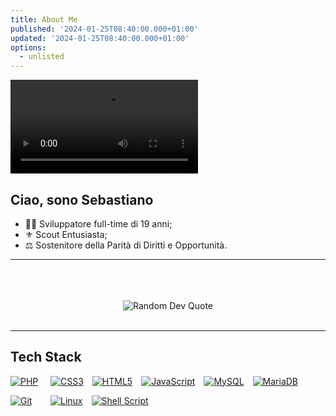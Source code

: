 ```yaml
---
title: About Me
published: '2024-01-25T08:40:00.000+01:00'
updated: '2024-01-25T08:40:00.000+01:00'
options:
  - unlisted
---
```


![Monkey](./monkey.mp4)

## Ciao, sono Sebastiano

* 👨‍💻 Sviluppatore full-time di 19 anni;
* ⚜️ Scout Entusiasta;
* ⚖️ Sostenitore della Parità di Diritti e Opportunità.

<hr>
<br>

<div align="center">
<br>
<br>
<img src="https://quotes-github-readme.vercel.app/api?type=horizontal&theme=radical" alt="Random Dev Quote">
</div>
<br/>

<hr/>

## Tech Stack

<div style="display: flex; gap: 1em; flex-wrap: wrap;">
  <a href="https://github.com/SebaOfficial" title="Profilo di Github" style="min-width: 50px">
    <img src="https://img.shields.io/badge/php-%23777BB4.svg?style=flat&logo=php&logoColor=white" alt="PHP">
  </a>
  <a href="https://github.com/SebaOfficial" title="Profilo di Github" style="min-width: 50px">
    <img src="https://img.shields.io/badge/css3-%231572B6.svg?style=flat&logo=css3&logoColor=white" alt="CSS3">
  </a>
  <a href="https://github.com/SebaOfficial" title="Profilo di Github" style="min-width: 50px">
    <img src="https://img.shields.io/badge/html5-%23E34F26.svg?style=flat&logo=html5&logoColor=white" alt="HTML5">
  </a>
  <a href="https://github.com/SebaOfficial" title="Profilo di Github" style="min-width: 50px">
    <img src="https://img.shields.io/badge/javascript-%23323330.svg?style=flat&logo=javascript&logoColor=%23F7DF1E" alt="JavaScript">
  </a>
  <a href="https://github.com/SebaOfficial" title="Profilo di Github" style="min-width: 50px">
    <img src="https://img.shields.io/badge/mysql-%252307405e.svg?style=flat&logo=sqlite&logoColor=white" alt="MySQL">
  </a>
  <a href="https://github.com/SebaOfficial" title="Profilo di Github" style="min-width: 50px">
    <img src="https://img.shields.io/badge/MariaDB-003545?style=flat&logo=mariadb&logoColor=white" alt="MariaDB">
  </a>
  <a href="https://github.com/SebaOfficial" title="Profilo di Github" style="min-width: 50px">
    <img src="https://img.shields.io/badge/Git-fc6d26?style=flat&logo=git&logoColor=white" alt="Git">
  </a>
  <a href="https://github.com/SebaOfficial" title="Profilo di Github" style="min-width: 50px">
    <img src="https://img.shields.io/badge/Linux-FCC624?style=flat&logo=linux&logoColor=black" alt="Linux">
  </a>
  <a href="https://github.com/SebaOfficial" title="Profilo di Github" style="min-width: 50px">
    <img src="https://img.shields.io/badge/shell_script-%23121011.svg?style=flat&logo=gnu-bash&logoColor=white" alt="Shell Script">
  </a>
</div>
